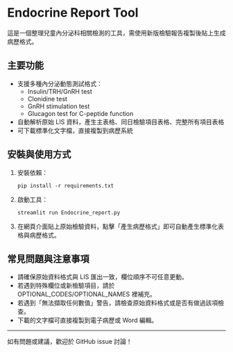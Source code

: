 # Endocrine Report Tool

這是一個整理兒童內分泌科相關檢測的工具，需使用新版檢驗報告複製後貼上生成病歷格式。

## 主要功能
- 支援多種內分泌動態測試格式：
  - Insulin/TRH/GnRH test
  - Clonidine test
  - GnRH stimulation test
  - Glucagon test for C-peptide function
- 自動解析原始 LIS 資料，產生主表格、同日檢驗項目表格、完整所有項目表格
- 可下載標準化文字檔，直接複製到病歷系統

## 安裝與使用方式
1. 安裝依賴：
   ```
   pip install -r requirements.txt
   ```
2. 啟動工具：
   ```
   streamlit run Endocrine_report.py
   ```
3. 在網頁介面貼上原始檢驗資料，點擊「產生病歷格式」即可自動產生標準化表格與病歷格式。

## 常見問題與注意事項
- 請確保原始資料格式與 LIS 匯出一致，欄位順序不可任意更動。
- 若遇到特殊欄位或新檢驗項目，請於 OPTIONAL_CODES/OPTIONAL_NAMES 裡補充。
- 若遇到「無法擷取任何數值」警告，請檢查原始資料格式或是否有做過該項檢查。
- 下載的文字檔可直接複製到電子病歷或 Word 編輯。

---
如有問題或建議，歡迎於 GitHub issue 討論！ 
